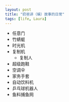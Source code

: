 ```yaml
---
layout: post
title: "奶爸讲（编）故事的日常"
tags: [life, Laura]
---
```


- 任意门
- 竹蜻蜓
- 时光机
- 复制机
    - 复制人
- 超级跑鞋
- 空调伞
- 家务手套
- 自动饮料机
- 乒乓球机器人
- 鱼料捕鱼网